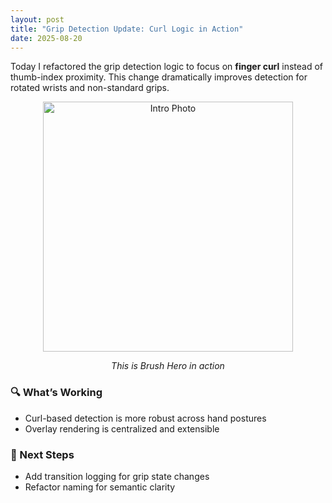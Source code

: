 ```yaml
---
layout: post
title: "Grip Detection Update: Curl Logic in Action"
date: 2025-08-20
---
```


Today I refactored the grip detection logic to focus on **finger curl** instead of thumb-index proximity. This change dramatically improves detection for rotated wrists and non-standard grips.

<div style="text-align: center;">
  <img src="/assets/images/2025-08-21 hand track.png" alt="Intro Photo" width="400">
  <p><em>This is Brush Hero in action</em></p>
</div>


### 🔍 What’s Working
- Curl-based detection is more robust across hand postures
- Overlay rendering is centralized and extensible

### 🧠 Next Steps
- Add transition logging for grip state changes
- Refactor naming for semantic clarity
